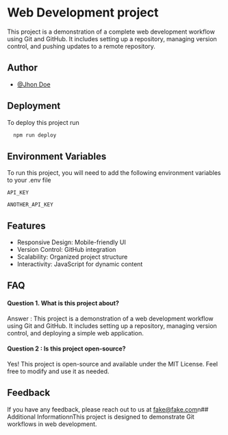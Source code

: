 # Web Development project

This project is a demonstration of a complete web development workflow using Git and GitHub. It includes setting up a repository, managing version control, and pushing updates to a remote repository.


## Author

- [@Jhon Doe](https://www.github.com/octokatherine)


## Deployment

To deploy this project run

```bash
  npm run deploy
```


## Environment Variables

To run this project, you will need to add the following environment variables to your .env file

`API_KEY`

`ANOTHER_API_KEY`


## Features

- Responsive Design: Mobile-friendly UI
- Version Control: GitHub integration
- Scalability: Organized project structure
- Interactivity: JavaScript for dynamic content


## FAQ

#### Question 1. What is this project about?

Answer : This project is a demonstration of a web development workflow using Git and GitHub. It includes setting up a repository, managing version control, and deploying a simple web application.

#### Question 2 : Is this project open-source?

Yes! This project is open-source and available under the MIT License. Feel free to modify and use it as needed.


## Feedback

If you have any feedback, please reach out to us at fake@fake.com\ n # #   A d d i t i o n a l   I n f o r m a t i o n \ n T h i s   p r o j e c t   i s   d e s i g n e d   t o   d e m o n s t r a t e   G i t   w o r k f l o w s   i n   w e b   d e v e l o p m e n t .  
 